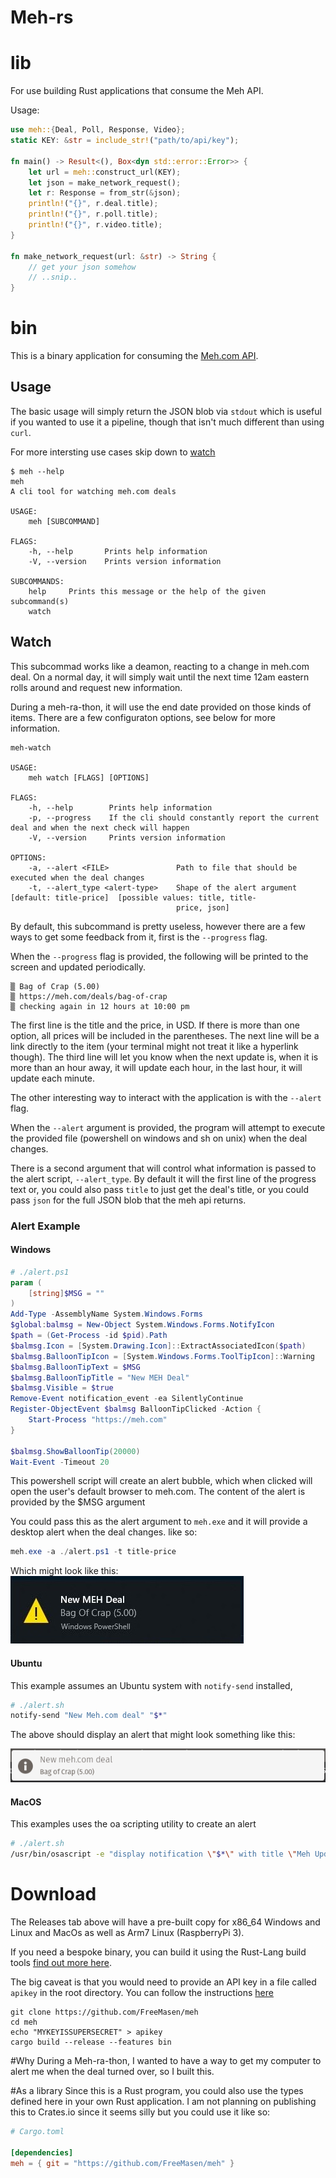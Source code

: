 # Meh-rs

# lib

For use building Rust applications that consume the Meh API. 

Usage:

```rust
use meh::{Deal, Poll, Response, Video};
static KEY: &str = include_str!("path/to/api/key");

fn main() -> Result<(), Box<dyn std::error::Error>> {
    let url = meh::construct_url(KEY);
    let json = make_network_request();
    let r: Response = from_str(&json);
    println!("{}", r.deal.title);
    println!("{}", r.poll.title);
    println!("{}", r.video.title);
}

fn make_network_request(url: &str) -> String {
    // get your json somehow
    // ..snip..
}
```

# bin

This is a binary application for consuming the [Meh.com API](https://meh.com/forum/topics/meh-api).

## Usage
The basic usage will simply return the JSON blob via `stdout` which is useful if you wanted to use
it a pipeline, though that isn't much different than using `curl`.

For more intersting use cases skip down to [watch](#watch)
```
$ meh --help
meh 
A cli tool for watching meh.com deals

USAGE:
    meh [SUBCOMMAND]

FLAGS:
    -h, --help       Prints help information
    -V, --version    Prints version information

SUBCOMMANDS:
    help     Prints this message or the help of the given subcommand(s)
    watch    
```
## Watch
This subcommad works like a deamon, reacting to a change in meh.com deal. On a normal day,
it will simply wait until the next time 12am eastern rolls around and request new information.

During a meh-ra-thon, it will use the end date provided on those kinds of items. There are
a few configuraton options, see below for more information.
```
meh-watch 

USAGE:
    meh watch [FLAGS] [OPTIONS]

FLAGS:
    -h, --help        Prints help information
    -p, --progress    If the cli should constantly report the current deal and when the next check will happen
    -V, --version     Prints version information

OPTIONS:
    -a, --alert <FILE>               Path to file that should be executed when the deal changes
    -t, --alert_type <alert-type>    Shape of the alert argument [default: title-price]  [possible values: title, title-
                                     price, json]
```
By default, this subcommand is pretty useless, however there are a few ways to get
some feedback from it, first is the `--progress` flag.

When the `--progress` flag is provided, the following will be printed to the screen and
updated periodically.
```
▒ Bag of Crap (5.00)
▒ https://meh.com/deals/bag-of-crap
▒ checking again in 12 hours at 10:00 pm
```
The first line is the title and the price, in USD. If there is more than one option, all prices will be included
in the parentheses. The next line will be a link directly to the item (your terminal might not treat it like a hyperlink though). The third line will let you know when the next update is, when it is more than an hour away, it will update each hour, in the last hour, it will update each minute.

The other interesting way to interact with the application is with the `--alert` flag.

When the `--alert` argument is provided, the program will attempt to execute the provided file (powershell on windows and sh on unix) when the deal changes.

There is a second argument that will control what information is passed to the alert script, `--alert_type`. By default
it will the first line of the progress text or, you could also pass `title` to just get the deal's title, or you could pass `json` for the full JSON blob that the meh api returns.

### Alert Example

#### Windows

```powershell
# ./alert.ps1
param (
    [string]$MSG = ""
)
Add-Type -AssemblyName System.Windows.Forms
$global:balmsg = New-Object System.Windows.Forms.NotifyIcon
$path = (Get-Process -id $pid).Path
$balmsg.Icon = [System.Drawing.Icon]::ExtractAssociatedIcon($path)
$balmsg.BalloonTipIcon = [System.Windows.Forms.ToolTipIcon]::Warning
$balmsg.BalloonTipText = $MSG
$balmsg.BalloonTipTitle = "New MEH Deal"
$balmsg.Visible = $true
Remove-Event notification_event -ea SilentlyContinue
Register-ObjectEvent $balmsg BalloonTipClicked -Action {
    Start-Process "https://meh.com"
}

$balmsg.ShowBalloonTip(20000)
Wait-Event -Timeout 20

```
This powershell script will create an alert bubble, which when clicked will
open the user's default browser to meh.com. The content of the alert is
provided by the $MSG argument

You could pass this as the alert argument to `meh.exe` and it will provide
a desktop alert when the deal changes. like so:
```powershell
meh.exe -a ./alert.ps1 -t title-price
```
Which might look like this:
![windows alert box](assets/meh_alert.jpg)

#### Ubuntu
This example assumes an Ubuntu system with `notify-send` installed, 

```bash
# ./alert.sh
notify-send "New Meh.com deal" "$*"
```
The above should display an alert that might look something like this:

![Ubuntu alert box](assets/ubuntu_alert.png)

#### MacOS

This examples uses the oa scripting utility to create an alert

```bash
# ./alert.sh
/usr/bin/osascript -e "display notification \"$*\" with title \"Meh Update\" sound name \"Frog\""
```

# Download

The Releases tab above will have a pre-built copy for x86_64 Windows and Linux and MacOs as well as Arm7 Linux (RaspberryPi 3).

If you need a bespoke binary, you can build it using the Rust-Lang build tools [find out more here](https://rustup.rs).

The big caveat is that you would need to provide an API key in a file called `apikey` in the root directory. You can follow the instructions [here](https://meh.com/forum/topics/meh-api)

```
git clone https://github.com/FreeMasen/meh
cd meh
echo "MYKEYISSUPERSECRET" > apikey
cargo build --release --features bin
```


#Why
During a Meh-ra-thon, I wanted to have a way to get my computer to alert me when the deal turned over, so I built this.

#As a library
Since this is a Rust program, you could also use the types defined here in your own Rust application. I am not planning
on publishing this to Crates.io since it seems silly but you could use it like so:

```toml
# Cargo.toml

[dependencies]
meh = { git = "https://github.com/FreeMasen/meh" }
```